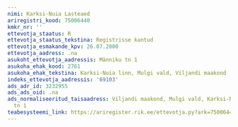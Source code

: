 ```yaml
---
nimi: Karksi-Nuia Lasteaed
ariregistri_kood: 75006440
kmkr_nr: ''
ettevotja_staatus: R
ettevotja_staatus_tekstina: Registrisse kantud
ettevotja_esmakande_kpv: 26.07.2000
ettevotja_aadress: .na
asukoht_ettevotja_aadressis: Männiku tn 1
asukoha_ehak_kood: 2761
asukoha_ehak_tekstina: Karksi-Nuia linn, Mulgi vald, Viljandi maakond
indeks_ettevotja_aadressis: '69103'
ads_adr_id: 3232955
ads_ads_oid: .na
ads_normaliseeritud_taisaadress: Viljandi maakond, Mulgi vald, Karksi-Nuia linn, Männiku
  tn 1
teabesysteemi_link: https://ariregister.rik.ee/ettevotja.py?ark=75006440&ref=rekvisiidid
---
```

